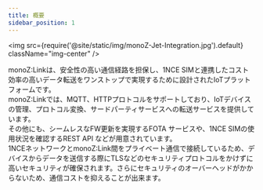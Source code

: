 ```yaml
---
title: 概要
sidebar_position: 1
---
```


<img src={require('@site/static/img/monoZ-Jet-Integration.jpg').default} className="img-center" />

monoZ:Linkは、安全性の高い通信経路を担保し、1NCE SIMと連携したコスト効率の高いデータ転送をワンストップで実現するために設計されたIoTプラットフォームです。\
monoZ:Linkでは、MQTT、HTTPプロトコルをサポートしており、IoTデバイスの管理、プロトコル変換、サードパーティサービスへの転送サービスを提供しています。\
その他にも、シームレスなFW更新を実現するFOTA サービスや、1NCE SIMの使用状況を確認するREST API などが用意されています。\
1NCEネットワークとmonoZ:Link間をプライベート通信で接続しているため、デバイスからデータを送信する際にTLSなどのセキュリティプロトコルをかけずに高いセキュリティが確保されます。さらにセキュリティのオーバーヘッドがかからないため、通信コストを抑えることが出来ます。
